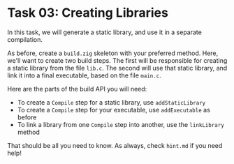 # Task 03: Creating Libraries

In this task, we will generate a static library, and use it in a separate compilation.

As before, create a `build.zig` skeleton with your preferred method. Here, we'll want to
create two build steps. The first will be responsible for creating a static library from
the file `lib.c`. The second will use that static library, and link it into a final
executable, based on the file `main.c`.

Here are the parts of the build API you will need:
* To create a `Compile` step for a static library, use `addStaticLibrary`
* To create a `Compile` step for your executable, use `addExecutable` as before
* To link a library from one `Compile` step into another, use the `linkLibrary` method

That should be all you need to know. As always, check `hint.md` if you need help!
